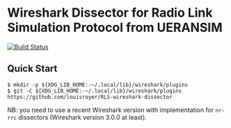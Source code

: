 # Wireshark Dissector for Radio Link Simulation Protocol from UERANSIM

[![Build Status](https://travis-ci.org/louisroyer/RLS-wireshark-dissector.svg?branch=master)](https://travis-ci.org/louisroyer/RLS-wireshark-dissector)

## Quick Start
```
$ mkdir -p ${XDG_LIB_HOME:-~/.local/lib}/wireshark/plugins
$ git -C ${XDG_LIB_HOME:-~/.local/lib}/wireshark/plugins https://github.com/louisroyer/RLS-wireshark-dissector

```

NB: you need to use a recent Wireshark version with implementation for `nr-rrc` dissectors (Wireshark version 3.0.0 at least).
